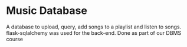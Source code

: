 # Music Database

A database to upload, query, add songs to a playlist and listen to songs. 
flask-sqlalchemy was used for the back-end.
Done as part of our DBMS course
